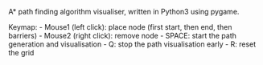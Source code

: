 A* path finding algorithm visualiser, written in Python3 using pygame.

Keymap:
    - Mouse1 (left click): place node (first start, then end, then barriers)
    - Mouse2 (right click): remove node
    - SPACE: start the path generation and visualisation
    - Q: stop the path visualisation early
    - R: reset the grid

